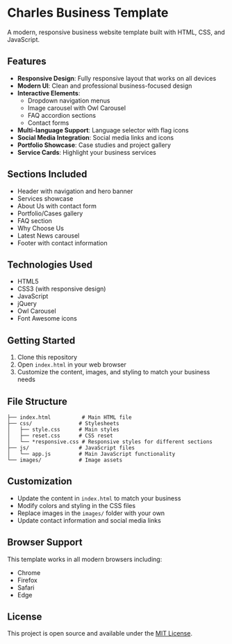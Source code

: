 # Charles Business Template

A modern, responsive business website template built with HTML, CSS, and JavaScript.

## Features

- **Responsive Design**: Fully responsive layout that works on all devices
- **Modern UI**: Clean and professional business-focused design
- **Interactive Elements**: 
  - Dropdown navigation menus
  - Image carousel with Owl Carousel
  - FAQ accordion sections
  - Contact forms
- **Multi-language Support**: Language selector with flag icons
- **Social Media Integration**: Social media links and icons
- **Portfolio Showcase**: Case studies and project gallery
- **Service Cards**: Highlight your business services

## Sections Included

- Header with navigation and hero banner
- Services showcase
- About Us with contact form
- Portfolio/Cases gallery
- FAQ section
- Why Choose Us
- Latest News carousel
- Footer with contact information

## Technologies Used

- HTML5
- CSS3 (with responsive design)
- JavaScript
- jQuery
- Owl Carousel
- Font Awesome icons

## Getting Started

1. Clone this repository
2. Open `index.html` in your web browser
3. Customize the content, images, and styling to match your business needs

## File Structure

```
├── index.html          # Main HTML file
├── css/               # Stylesheets
│   ├── style.css      # Main styles
│   ├── reset.css      # CSS reset
│   └── *responsive.css # Responsive styles for different sections
├── js/                # JavaScript files
│   └── app.js         # Main JavaScript functionality
└── images/            # Image assets
```

## Customization

- Update the content in `index.html` to match your business
- Modify colors and styling in the CSS files
- Replace images in the `images/` folder with your own
- Update contact information and social media links

## Browser Support

This template works in all modern browsers including:
- Chrome
- Firefox  
- Safari
- Edge

## License

This project is open source and available under the [MIT License](LICENSE).
